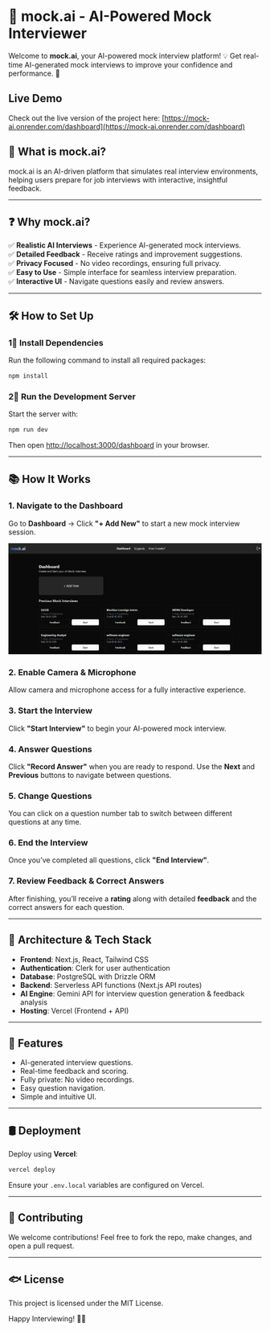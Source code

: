 # 🚀 mock.ai - AI-Powered Mock Interviewer

Welcome to **mock.ai**, your AI-powered mock interview platform! 💡 Get real-time AI-generated mock interviews to improve your confidence and performance. 🎯

## Live Demo

Check out the live version of the project here: [https://mock-ai.onrender.com/dashboard](https://mock-ai.onrender.com/dashboard)


## 📌 What is mock.ai?

mock.ai is an AI-driven platform that simulates real interview environments, helping users prepare for job interviews with interactive, insightful feedback.

---

## ❓ Why mock.ai?

✅ **Realistic AI Interviews** - Experience AI-generated mock interviews.  
✅ **Detailed Feedback** - Receive ratings and improvement suggestions.  
✅ **Privacy Focused** - No video recordings, ensuring full privacy.  
✅ **Easy to Use** - Simple interface for seamless interview preparation.  
✅ **Interactive UI** - Navigate questions easily and review answers.  

---

## 🛠️ How to Set Up

### 1⃣ Install Dependencies

Run the following command to install all required packages:

```sh
npm install
```

### 2⃣ Run the Development Server

Start the server with:

```sh
npm run dev
```

Then open [http://localhost:3000/dashboard](http://localhost:3000/dashboard) in your browser.

---

## 📚 How It Works

### **1. Navigate to the Dashboard**

Go to **Dashboard** → Click **"+ Add New"** to start a new mock interview session.

![Dashboard](https://github.com/SubhadeepMondal2023/mock.ai/blob/main/public/dashboard.png)

### **2. Enable Camera & Microphone**

Allow camera and microphone access for a fully interactive experience.

### **3. Start the Interview**

Click **"Start Interview"** to begin your AI-powered mock interview.

### **4. Answer Questions**

Click **"Record Answer"** when you are ready to respond. Use the **Next** and **Previous** buttons to navigate between questions.

### **5. Change Questions**

You can click on a question number tab to switch between different questions at any time.

### **6. End the Interview**

Once you’ve completed all questions, click **"End Interview"**.

### **7. Review Feedback & Correct Answers**

After finishing, you’ll receive a **rating** along with detailed **feedback** and the correct answers for each question.

---

## 🏰️ Architecture & Tech Stack

- **Frontend**: Next.js, React, Tailwind CSS  
- **Authentication**: Clerk for user authentication  
- **Database**: PostgreSQL with Drizzle ORM  
- **Backend**: Serverless API functions (Next.js API routes)  
- **AI Engine**: Gemini API for interview question generation & feedback analysis  
- **Hosting**: Vercel (Frontend + API)  

---

## 🚀 Features

- AI-generated interview questions.  
- Real-time feedback and scoring.  
- Fully private: No video recordings.  
- Easy question navigation.  
- Simple and intuitive UI.  

---

## 🛢️ Deployment

Deploy using **Vercel**:

```sh
vercel deploy
```

Ensure your `.env.local` variables are configured on Vercel.

---

## 🤝 Contributing

We welcome contributions! Feel free to fork the repo, make changes, and open a pull request.

---

## 🐟 License

This project is licensed under the MIT License.

Happy Interviewing! 🎤🚀
